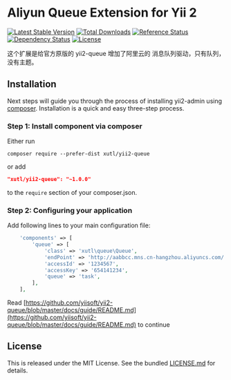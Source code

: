 # Aliyun Queue Extension for Yii 2


[![Latest Stable Version](https://poser.pugx.org/xutl/yii2-queue/v/stable.png)](https://packagist.org/packages/xutl/yii2-queue)
[![Total Downloads](https://poser.pugx.org/xutl/yii2-queue/downloads.png)](https://packagist.org/packages/xutl/yii2-queue)
[![Reference Status](https://www.versioneye.com/php/xutl:yii2-queue/reference_badge.svg)](https://www.versioneye.com/php/xutl:yii2-queue/references)
[![Dependency Status](https://www.versioneye.com/php/xutl:yii2-queue/dev-master/badge.png)](https://www.versioneye.com/php/xutl:yii2-queue/dev-master)
[![License](https://poser.pugx.org/xutl/yii2-queue/license.svg)](https://packagist.org/packages/xutl/yii2-queue)

这个扩展是给官方原版的 yii2-queue 增加了阿里云的 消息队列驱动，只有队列，没有主题。

Installation
------------

Next steps will guide you through the process of installing yii2-admin using [composer](http://getcomposer.org/download/). Installation is a quick and easy three-step process.

### Step 1: Install component via composer

Either run

```
composer require --prefer-dist xutl/yii2-queue
```

or add

```json
"xutl/yii2-queue": "~1.0.0"
```

to the `require` section of your composer.json.

### Step 2: Configuring your application

Add following lines to your main configuration file:

```php
    'components' => [
        'queue' => [
            'class' => 'xutl\queue\Queue',
            'endPoint' => 'http://aabbcc.mns.cn-hangzhou.aliyuncs.com/',
            'accessId' => '1234567',
            'accessKey' => '654141234',
            'queue' => 'task',
        ],
    ],
```

Read [https://github.com/yiisoft/yii2-queue/blob/master/docs/guide/README.md](https://github.com/yiisoft/yii2-queue/blob/master/docs/guide/README.md) to continue

## License

This is released under the MIT License. See the bundled [LICENSE.md](LICENSE.md)
for details.
